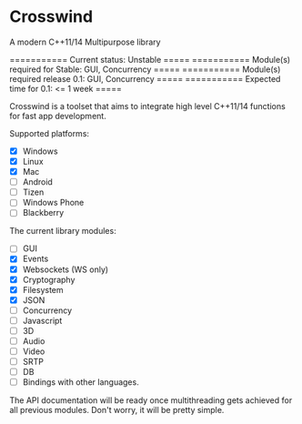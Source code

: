 # Crosswind
A modern C++11/14 Multipurpose library

=========== Current status: Unstable                         =====
=========== Module(s) required for Stable: GUI, Concurrency  =====
=========== Module(s) required release 0.1: GUI, Concurrency =====
=========== Expected time for 0.1: <= 1 week                 =====

Crosswind is a toolset that aims to integrate high level C++11/14 functions for fast app development.

Supported platforms:
- [x] Windows
- [x] Linux
- [x] Mac
- [ ] Android
- [ ] Tizen
- [ ] Windows Phone 
- [ ] Blackberry

The current library modules:

- [ ] GUI 
- [x] Events
- [x] Websockets (WS only)
- [x] Cryptography
- [x] Filesystem
- [x] JSON
- [ ] Concurrency
- [ ] Javascript
- [ ] 3D
- [ ] Audio
- [ ] Video
- [ ] SRTP
- [ ] DB
- [ ] Bindings with other languages.

The API documentation will be ready once multithreading gets achieved for all previous modules. Don't worry, it will be pretty simple.

